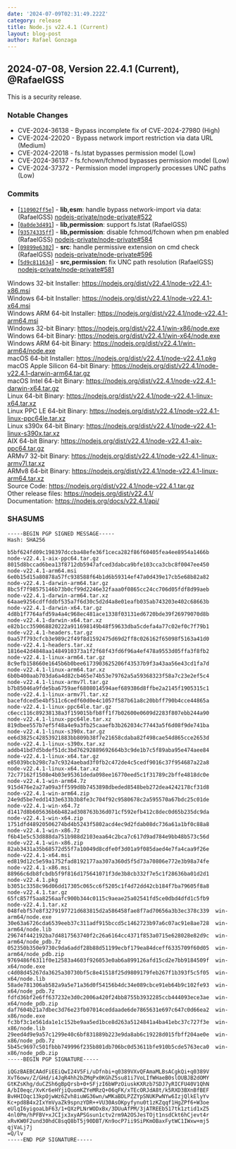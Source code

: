 ```yaml
---
date: '2024-07-09T02:31:49.222Z'
category: release
title: Node.js v22.4.1 (Current)
layout: blog-post
author: Rafael Gonzaga
---
```


## 2024-07-08, Version 22.4.1 (Current), @RafaelGSS

This is a security release.

### Notable Changes

- CVE-2024-36138 - Bypass incomplete fix of CVE-2024-27980 (High)
- CVE-2024-22020 - Bypass network import restriction via data URL (Medium)
- CVE-2024-22018 - fs.lstat bypasses permission model (Low)
- CVE-2024-36137 - fs.fchown/fchmod bypasses permission model (Low)
- CVE-2024-37372 - Permission model improperly processes UNC paths (Low)

### Commits

- \[[`110902ff5e`](https://github.com/nodejs/node/commit/110902ff5e)] - **lib,esm**: handle bypass network-import via data: (RafaelGSS) [nodejs-private/node-private#522](https://github.com/nodejs-private/node-private/pull/522)
- \[[`0a0de3d491`](https://github.com/nodejs/node/commit/0a0de3d491)] - **lib,permission**: support fs.lstat (RafaelGSS)
- \[[`93574335ff`](https://github.com/nodejs/node/commit/93574335ff)] - **lib,permission**: disable fchmod/fchown when pm enabled (RafaelGSS) [nodejs-private/node-private#584](https://github.com/nodejs-private/node-private/pull/584)
- \[[`09899e6302`](https://github.com/nodejs/node/commit/09899e6302)] - **src**: handle permissive extension on cmd check (RafaelGSS) [nodejs-private/node-private#596](https://github.com/nodejs-private/node-private/pull/596)
- \[[`5d9c811634`](https://github.com/nodejs/node/commit/5d9c811634)] - **src,permission**: fix UNC path resolution (RafaelGSS) [nodejs-private/node-private#581](https://github.com/nodejs-private/node-private/pull/581)

Windows 32-bit Installer: https://nodejs.org/dist/v22.4.1/node-v22.4.1-x86.msi \
Windows 64-bit Installer: https://nodejs.org/dist/v22.4.1/node-v22.4.1-x64.msi \
Windows ARM 64-bit Installer: https://nodejs.org/dist/v22.4.1/node-v22.4.1-arm64.msi \
Windows 32-bit Binary: https://nodejs.org/dist/v22.4.1/win-x86/node.exe \
Windows 64-bit Binary: https://nodejs.org/dist/v22.4.1/win-x64/node.exe \
Windows ARM 64-bit Binary: https://nodejs.org/dist/v22.4.1/win-arm64/node.exe \
macOS 64-bit Installer: https://nodejs.org/dist/v22.4.1/node-v22.4.1.pkg \
macOS Apple Silicon 64-bit Binary: https://nodejs.org/dist/v22.4.1/node-v22.4.1-darwin-arm64.tar.gz \
macOS Intel 64-bit Binary: https://nodejs.org/dist/v22.4.1/node-v22.4.1-darwin-x64.tar.gz \
Linux 64-bit Binary: https://nodejs.org/dist/v22.4.1/node-v22.4.1-linux-x64.tar.xz \
Linux PPC LE 64-bit Binary: https://nodejs.org/dist/v22.4.1/node-v22.4.1-linux-ppc64le.tar.xz \
Linux s390x 64-bit Binary: https://nodejs.org/dist/v22.4.1/node-v22.4.1-linux-s390x.tar.xz \
AIX 64-bit Binary: https://nodejs.org/dist/v22.4.1/node-v22.4.1-aix-ppc64.tar.gz \
ARMv7 32-bit Binary: https://nodejs.org/dist/v22.4.1/node-v22.4.1-linux-armv7l.tar.xz \
ARMv8 64-bit Binary: https://nodejs.org/dist/v22.4.1/node-v22.4.1-linux-arm64.tar.xz \
Source Code: https://nodejs.org/dist/v22.4.1/node-v22.4.1.tar.gz \
Other release files: https://nodejs.org/dist/v22.4.1/ \
Documentation: https://nodejs.org/docs/v22.4.1/api/

### SHASUMS

```
-----BEGIN PGP SIGNED MESSAGE-----
Hash: SHA256

b5bf624fd09c198397dccba48efe36f1ceca282f86f60405fea4ee8954a1466b  node-v22.4.1-aix-ppc64.tar.gz
8015d8bccad6bea13f8712db5947afced3dabca9bfe103cca3cbc8f0047ee450  node-v22.4.1-arm64.msi
6e0b15d15a80878a57fc938588f64b1d6b59314ef47a0d439e17cb5e68b82a82  node-v22.4.1-darwin-arm64.tar.gz
8bc5f7f98575146b73b0cf99d2246e32faaa0f0865cc24cc706d05fdf8d99aeb  node-v22.4.1-darwin-arm64.tar.xz
64aae9256cdffddbf535a7f6d30c5d2d4a8e01eafb035ab743203e402c68663b  node-v22.4.1-darwin-x64.tar.gz
4d8b1f7764afd59a4a4c968ec481ace1338f03131ed6720bde39f26979070d8b  node-v22.4.1-darwin-x64.tar.xz
e82b1cc359068820222a911698149b48f59633dba5cdefa4a77c02ef0c7f79b1  node-v22.4.1-headers.tar.gz
0aa57f793cfcb3e989c2f49f8d1592475d69d2ff8c026162f65098f5163a41d0  node-v22.4.1-headers.tar.xz
1816e42d4848aa1484910373a1f2f68f43fd6f96a4ef478a9553d05ffa3f8fb2  node-v22.4.1-linux-arm64.tar.gz
8c9efb158660e1645b6b0bee6173903625206f43537b9f3a43aa56e43cd1fa7d  node-v22.4.1-linux-arm64.tar.xz
6b0b400aab703da6a4d82cb465e74b53e79762a5a59368323f58a7c23e2ef5c4  node-v22.4.1-linux-armv7l.tar.gz
b7b85046a9fde5ba6759aef6808014594aef689386d8ffbe2a2145f1905315c1  node-v22.4.1-linux-armv7l.tar.xz
bacefdced5e4bf511c6cedf60d0e4c1057f587b61a8c20bbff790b4cce44865a  node-v22.4.1-linux-ppc64le.tar.gz
c6ecc116c89238138a3f159015bfb8ff1f7b02600e0609d2283f807ebb244a90  node-v22.4.1-linux-ppc64le.tar.xz
819dbee557b7ef5f48a4e9a3fb25caaefb3b262034c77443a5f6d08f9de741ba  node-v22.4.1-linux-s390x.tar.gz
ee6d3825c42853921883bb809b38f7e21658cdaba82f498cae54d865cce2653d  node-v22.4.1-linux-s390x.tar.xz
addb41bd7d5bdef51dc3bd76292889692664b3c9de1b7c5f89aba95e474aee84  node-v22.4.1-linux-x64.tar.gz
e85039bcb298c7a7c9324aebad3f0fb2c472de4c5cedf9016c37f954687a22a8  node-v22.4.1-linux-x64.tar.xz
72c77162f1508e4b03e95361deda098ee16770eed5c1f31789c2bffe4818dc0e  node-v22.4.1-win-arm64.7z
915d476e2a27a09a3ff599d8b7453898dbeded8548beb272dea4242178cf31d8  node-v22.4.1-win-arm64.zip
24e9d5be7edd1433e633b3b8fe3c704f92c9580678c2a595570a67bdc25c01de  node-v22.4.1-win-x64.7z
d1417d8b605636b6b482ad308763b36d071cf592efb412c8dec0d65b235dc9da  node-v22.4.1-win-x64.zip
1751dfd48920506274bd4b5243f5802acd4ec9d2fdab08dc736a61a1bf0c88a8  node-v22.4.1-win-x86.7z
f6b41e5c53d888da751b988d2103eaa64c2bca7c617d9ad784e9bb48b573c56d  node-v22.4.1-win-x86.zip
82ab3431a35b68572d55f7a10049d8cdfe0f3d01a9f085daed4e7fa4caa9f26e  node-v22.4.1-x64.msi
ed819d12c5e59a1752fad8192177aa307a360d5f5d73a70806e772e3b98a74fe  node-v22.4.1-x86.msi
88966c6db8fcbdb5f9f816d175641071f3de3b8cb332f7e5c1f28636ba01d2d1  node-v22.4.1.pkg
b3051c3358c96d06dd17305c065cc6f5205c1f4d72dd42cb184f7ba79605f8a8  node-v22.4.1.tar.gz
65fc857f5aa8256aafc900b344c0115c9aeae25a02541fd5ce0dbd4dfd1c5fb9  node-v22.4.1.tar.xz
048febf57e8f3279197721d683815d2a586458fae8f7ad70656a3b3ec378c339  win-arm64/node.exe
30e63a6726cda6539eeb37c311adf915bccd5c1462723b97a6c07ac91e8ae728  win-arm64/node.lib
29674f442192ba7d4817563740f2c26a6164cc4371f853a0715e628028e82d9c  win-arm64/node_pdb.7z
052350b350e9730c9da6addf28b88d51199ecbf179ea84dceff6335709f60d05  win-arm64/node_pdb.zip
9769486f6311f0e12583a4603f926053e0ab6a899126afd15cd2e7bb9184509f  win-x64/node.exe
c4d08d45267da3625a30730bf5c8e41518f25d9809179feb267f1b393f5c5f05  win-x64/node.lib
58ade781306ab582a9a5e71a36d0f54156b4dc34e089cbce91eb64b9c102fe93  win-x64/node_pdb.7z
fdfd36bf2e6ff637232e3d0c2006a420f24bb8755b3932285ccb444093ece3ae  win-x64/node_pdb.zip
daf7604b21a7dbec3d76e23fb07014ceddaade6de7865631e697c647c0d66ea2  win-x86/node.exe
fc3bf3c1e561da1e1c152be9aa5ed1bce8d263a5124841a4ba41ebc37c727f3e  win-x86/node.lib
29eed4d9e9a57c1299e40c6bf831889b223e9da8ab6c19228d015fbff204ae0e  win-x86/node_pdb.7z
5b45c9697c501fbbb749996f235b801db706bc0d53611bfe910b5cde5763eca0  win-x86/node_pdb.zip
-----BEGIN PGP SIGNATURE-----

iQGzBAEBCAAdFiEEiQwI24V5Fi/uDfnbi+q0389VXvQFAmaMLBsACgkQi+q0389V
XvT6owv/Z/GHd/i4JqR4hh2bZMqPx0KGhZ5su81i7VoLIfWHaeB0slOUBJB2dOMY
GtKZsKhg/duCZSh6gBpQrsb+0+SFjzI6bWPzOiuskKXRzb7SDJ7yRICFU40V1QhN
A/bI0eqc/XvKr6eHYjiQuomKZYeMRzQ+06qFK/xTEcORJdA8t/k5RXD3BXnBfBEF
BvHHIOqc13kpOjwWz6Zvh8iuWG36wn/wMKaBDLPZZYpSNUKPwNYw6IzjQlkElyYv
Kc+pd8B4x2IxYmVyaZk9spnzYDR++VU30AsOKpyfynu0t1zKZqqf1HgZPf6+W3oe
eUlqI6yigoaLbF63/1+QXzPLNrWODxBx/3DUuAfPM/3jATREEb517tk1ztid1xZ5
4nl0Pm/hPFBV+xJCIjx3xyAPSGsun1ctv2rm9A2OSJesTOjt1nsdCkt6hCjevt4r
xRvKW0F2und30hdC8sqQ8bT5j90DBT/Kn9ocP7ii9SiPKmOBaxFytWC1IWxw+mj5
qjVaLj7j
=Q/lv
-----END PGP SIGNATURE-----
```
